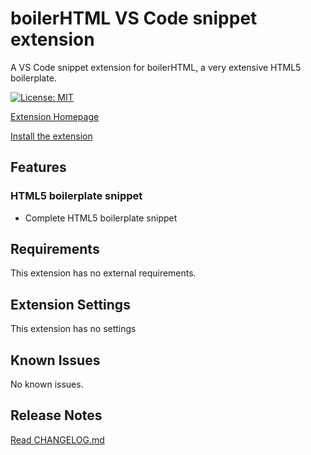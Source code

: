 # boilerHTML VS Code snippet extension

A VS Code snippet extension for boilerHTML, a very extensive HTML5 boilerplate.

[![License: MIT](https://img.shields.io/badge/License-MIT-blue.svg)](https://opensource.org/licenses/MIT)

[Extension Homepage](https://github.com/performanize/boilerHTML_VSCode_extension/blob/master/README.md "boilerHTML Homepage")

[Install the extension](vscode:extension/Performanizecom.boilerhtml)

## Features

### HTML5 boilerplate snippet

* Complete HTML5 boilerplate snippet

## Requirements

This extension has no external requirements.

## Extension Settings

This extension has no settings

## Known Issues

No known issues.

## Release Notes

[Read CHANGELOG.md](https://github.com/performanize/boilerHTML_VSCode_extension/blob/master/CHANGELOG.md "boilerHTML Changelog")